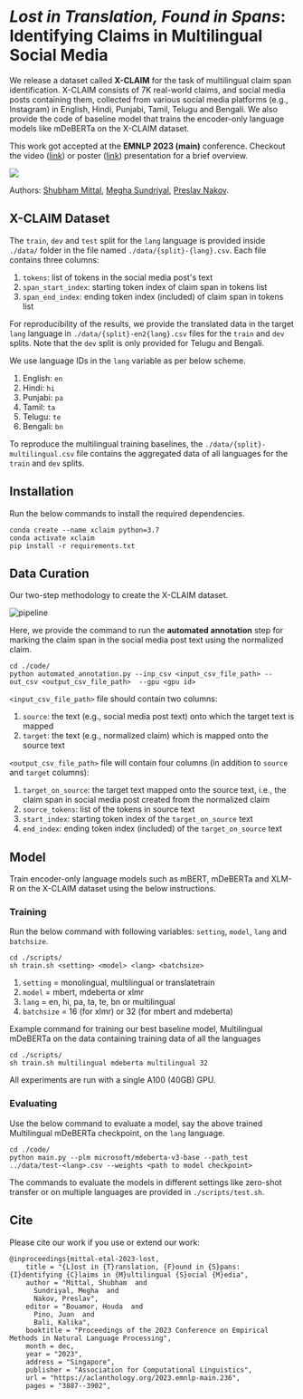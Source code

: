 # _Lost in Translation, Found in Spans_:<br/> Identifying Claims in Multilingual Social Media

We release a dataset called **X-CLAIM** for the task of multilingual claim span identification. 
X-CLAIM consists of 7K real-world claims, and social media posts containing them, collected from various social media platforms (e.g., Instagram) in English, Hindi, Punjabi, Tamil, Telugu and Bengali.
We also provide the code of baseline model that trains the encoder-only language models like mDeBERTa on the X-CLAIM dataset.

This work got accepted at the **EMNLP 2023 (main)** conference.
Checkout the video ([link](https://drive.google.com/file/d/1ziHlNgbddb4M2y8uPnIpOk0zO5fazpmc/view?usp=sharing)) or poster ([link](https://drive.google.com/file/d/19gUpRzb3e_CiEqVWs8flCwQwCTNqNFDA/view?usp=sharing)) presentation for a brief overview. 

<a href='https://arxiv.org/abs/2310.18205'><img src='https://img.shields.io/badge/ArXiv-PDF-blue'></a>

Authors: [Shubham Mittal](https://scholar.google.com/citations?view_op=list_works&hl=en&authuser=1&hl=en&user=l_bIdRcAAAAJ&authuser=1), [Megha Sundriyal](https://scholar.google.com/citations?hl=en&authuser=1&user=vbmdVSAAAAAJ), [Preslav Nakov](https://scholar.google.com/citations?hl=en&authuser=1&user=DfXsKZ4AAAAJ).


## X-CLAIM Dataset
The `train`, `dev` and `test` split for the `lang` language is provided inside `./data/` folder in the file named `./data/{split}-{lang}.csv`. Each file contains three columns:
1. `tokens`: list of tokens in the social media post's text
2. `span_start_index`: starting token index of claim span in tokens list
3. `span_end_index`: ending token index (included) of claim span in tokens list

For reproducibility of the results, we provide the translated data in the target `lang` language in `./data/{split}-en2{lang}.csv` files for the `train` and `dev` splits. Note that the `dev` split is only provided for Telugu and Bengali. 

We use language IDs in the `lang` variable as per below scheme.
1. English: `en`
2. Hindi: `hi`
3. Punjabi: `pa`
4. Tamil: `ta`
5. Telugu: `te`
6. Bengali: `bn`

To reproduce the multilingual training baselines, the `./data/{split}-multilingual.csv` file contains the aggregated data of all languages for the `train` and `dev` splits.


## Installation

Run the below commands to install the required dependencies. 

```
conda create --name xclaim python=3.7
conda activate xclaim
pip install -r requirements.txt
```



## Data Curation
Our two-step methodology to create the X-CLAIM dataset.

![pipeline](https://github.com/mbzuai-nlp/x-claim/assets/65343158/f482b292-aa61-4dfb-915b-84439c577fc0)


Here, we provide the command to run the **automated annotation** step for marking the claim span in the social media post text using the normalized claim.


```
cd ./code/
python automated_annotation.py --inp_csv <input_csv_file_path> --out_csv <output_csv_file_path>  --gpu <gpu id>
```

`<input_csv_file_path>` file should contain two columns:
1. `source`: the text (e.g., social media post text) onto which the target text is mapped
2. `target`: the text (e.g., normalized claim) which is mapped onto the source text

`<output_csv_file_path>` file will contain four columns (in addition to `source` and `target` columns):
1. `target_on_source`: the target text mapped onto the source text, i.e., the claim span in social media post created from the normalized claim
2. `source_tokens`: list of the tokens in source text
3. `start_index`: starting token index of the `target_on_source` text
4. `end_index`: ending token index (included) of the `target_on_source` text


## Model
Train encoder-only language models such as mBERT, mDeBERTa and XLM-R on the X-CLAIM dataset using the below instructions.

### Training
Run the below command with following variables: `setting`, `model`, `lang` and `batchsize`.

```
cd ./scripts/
sh train.sh <setting> <model> <lang> <batchsize>
```

1. `setting` = monolingual, multilingual or translatetrain
2. `model` = mbert, mdeberta or xlmr
3. `lang` = en, hi, pa, ta, te, bn or multilingual
4. `batchsize` = 16 (for xlmr) or 32 (for mbert and mdeberta)


Example command for training our best baseline model, Multilingual mDeBERTa on the data containing training data of all the languages 

```
cd ./scripts/
sh train.sh multilingual mdeberta multilingual 32
```

All experiments are run with a single A100 (40GB) GPU.

### Evaluating
Use the below command to evaluate a model, say the above trained Multilingual mDeBERTa checkpoint, on the `lang` language.

```
cd ./code/
python main.py --plm microsoft/mdeberta-v3-base --path_test ../data/test-<lang>.csv --weights <path to model checkpoint>
```

The commands to evaluate the models in different settings like zero-shot transfer or on multiple languages are provided in `./scripts/test.sh`.

## Cite
Please cite our work if you use or extend our work:
```
@inproceedings{mittal-etal-2023-lost,
    title = "{L]ost in {T}ranslation, {F}ound in {S}pans: {I}dentifying {C}laims in {M}ultilingual {S}ocial {M}edia",
    author = "Mittal, Shubham  and
      Sundriyal, Megha  and
      Nakov, Preslav",
    editor = "Bouamor, Houda  and
      Pino, Juan  and
      Bali, Kalika",
    booktitle = "Proceedings of the 2023 Conference on Empirical Methods in Natural Language Processing",
    month = dec,
    year = "2023",
    address = "Singapore",
    publisher = "Association for Computational Linguistics",
    url = "https://aclanthology.org/2023.emnlp-main.236",
    pages = "3887--3902",
```
